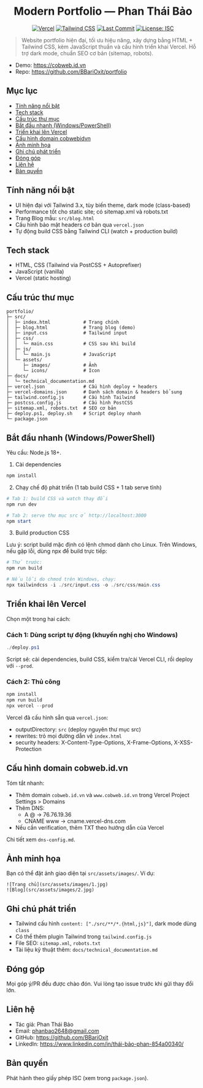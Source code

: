 <div align="center">

# Modern Portfolio — Phan Thái Bảo

[![Vercel](https://img.shields.io/badge/hosted%20on-Vercel-black?logo=vercel)](https://vercel.com)
[![Tailwind CSS](https://img.shields.io/badge/Tailwind-3.x-38B2AC?logo=tailwindcss&logoColor=white)](https://tailwindcss.com)
[![Last Commit](https://img.shields.io/github/last-commit/BBariOxit/portfolio?color=999)](https://github.com/BBariOxit/portfolio/commits/main)
[![License: ISC](https://img.shields.io/badge/License-ISC-blue.svg)](https://opensource.org/licenses/ISC)

</div>

> Website portfolio hiện đại, tối ưu hiệu năng, xây dựng bằng HTML + Tailwind CSS, kèm JavaScript thuần và cấu hình triển khai Vercel. Hỗ trợ dark mode, chuẩn SEO cơ bản (sitemap, robots).

- Demo: https://cobweb.id.vn
- Repo: https://github.com/BBariOxit/portfolio

## Mục lục

- [Tính năng nổi bật](#tính-năng-nổi-bật)
- [Tech stack](#tech-stack)
- [Cấu trúc thư mục](#cấu-trúc-thư-mục)
- [Bắt đầu nhanh (Windows/PowerShell)](#bắt-đầu-nhanh-windowspowershell)
- [Triển khai lên Vercel](#triển-khai-lên-vercel)
- [Cấu hình domain cobwebidvn](#cấu-hình-domain-cobwebidvn)
- [Ảnh minh họa](#ảnh-minh-họa)
- [Ghi chú phát triển](#ghi-chú-phát-triển)
- [Đóng góp](#đóng-góp)
- [Liên hệ](#liên-hệ)
- [Bản quyền](#bản-quyền)

## Tính năng nổi bật

- UI hiện đại với Tailwind 3.x, tùy biến theme, dark mode (class-based)
- Performance tốt cho static site; có sitemap.xml và robots.txt
- Trang Blog mẫu: `src/blog.html`
- Cấu hình bảo mật headers cơ bản qua `vercel.json`
- Tự động build CSS bằng Tailwind CLI (watch + production build)

## Tech stack

- HTML, CSS (Tailwind via PostCSS + Autoprefixer)
- JavaScript (vanilla)
- Vercel (static hosting)

## Cấu trúc thư mục

```
portfolio/
├─ src/
│  ├─ index.html            # Trang chính
│  ├─ blog.html             # Trang blog (demo)
│  ├─ input.css             # Tailwind input
│  ├─ css/
│  │  └─ main.css           # CSS sau khi build
│  ├─ js/
│  │  └─ main.js            # JavaScript
│  └─ assets/
│     ├─ images/            # Ảnh
│     └─ icons/             # Icon
├─ docs/
│  └─ technical_documentation.md
├─ vercel.json              # Cấu hình deploy + headers
├─ vercel-domains.json      # Danh sách domain & headers bổ sung
├─ tailwind.config.js       # Cấu hình Tailwind
├─ postcss.config.js        # Cấu hình PostCSS
├─ sitemap.xml, robots.txt  # SEO cơ bản
├─ deploy.ps1, deploy.sh    # Script deploy nhanh
└─ package.json
```

## Bắt đầu nhanh (Windows/PowerShell)

Yêu cầu: Node.js 18+.

1. Cài dependencies

```powershell
npm install
```

2. Chạy chế độ phát triển (1 tab build CSS + 1 tab serve tĩnh)

```powershell
# Tab 1: build CSS và watch thay đổi
npm run dev

# Tab 2: serve thư mục src ở http://localhost:3000
npm start
```

3. Build production CSS

Lưu ý: script build mặc định có lệnh chmod dành cho Linux. Trên Windows, nếu gặp lỗi, dùng npx để build trực tiếp:

```powershell
# Thử trước:
npm run build

# Nếu lỗi do chmod trên Windows, chạy:
npx tailwindcss -i ./src/input.css -o ./src/css/main.css
```

## Triển khai lên Vercel

Chọn một trong hai cách:

### Cách 1: Dùng script tự động (khuyến nghị cho Windows)

```powershell
./deploy.ps1
```

Script sẽ: cài dependencies, build CSS, kiểm tra/cài Vercel CLI, rồi deploy với `--prod`.

### Cách 2: Thủ công

```powershell
npm install
npm run build
npx vercel --prod
```

Vercel đã cấu hình sẵn qua `vercel.json`:

- outputDirectory: `src` (deploy nguyên thư mục src)
- rewrites: trỏ mọi đường dẫn về `index.html`
- security headers: X-Content-Type-Options, X-Frame-Options, X-XSS-Protection

## Cấu hình domain cobweb.id.vn

Tóm tắt nhanh:

- Thêm domain `cobweb.id.vn` và `www.cobweb.id.vn` trong Vercel Project Settings > Domains
- Thêm DNS:
  - A @ → 76.76.19.36
  - CNAME www → cname.vercel-dns.com
- Nếu cần verification, thêm TXT theo hướng dẫn của Vercel

Chi tiết xem `dns-config.md`.

## Ảnh minh họa

Bạn có thể đặt ảnh giao diện tại `src/assets/images/`. Ví dụ:

```
![Trang chủ](src/assets/images/1.jpg)
![Blog](src/assets/images/2.jpg)
```

## Ghi chú phát triển

- Tailwind cấu hình `content: ["./src/**/*.{html,js}"]`, dark mode dùng `class`
- Có thể thêm plugin Tailwind trong `tailwind.config.js`
- File SEO: `sitemap.xml`, `robots.txt`
- Tài liệu kỹ thuật thêm: `docs/technical_documentation.md`

## Đóng góp

Mọi góp ý/PR đều được chào đón. Vui lòng tạo issue trước khi gửi thay đổi lớn.

## Liên hệ

- Tác giả: Phan Thái Bảo
- Email: phanbao2648@gmail.com
- GitHub: https://github.com/BBariOxit
- LinkedIn: https://www.linkedin.com/in/thái-bảo-phan-854a00340/

## Bản quyền

Phát hành theo giấy phép ISC (xem trong `package.json`).
